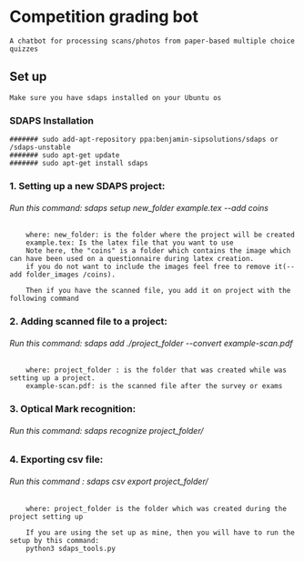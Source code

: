 
# Competition grading bot
    A chatbot for processing scans/photos from paper-based multiple choice quizzes

## Set up

    Make sure you have sdaps installed on your Ubuntu os

 ### SDAPS Installation

    ####### sudo add-apt-repository ppa:benjamin-sipsolutions/sdaps or /sdaps-unstable
    ####### sudo apt-get update
    ####### sudo apt-get install sdaps 


### 1. Setting up a new SDAPS project:
###### Run this command: sdaps setup new_folder example.tex --add coins

        where: new_folder: is the folder where the project will be created
        example.tex: Is the latex file that you want to use
        Note here, the "coins" is a folder which contains the image which can have been used on a questionnaire during latex creation.
        if you do not want to include the images feel free to remove it(--add folder_images /coins).

        Then if you have the scanned file, you add it on project with the following command

### 2. Adding scanned file to a project:
###### Run this command: sdaps add ./project_folder  --convert example-scan.pdf

        where: project_folder : is the folder that was created while was setting up a project.
        example-scan.pdf: is the scanned file after the survey or exams


### 3. Optical Mark recognition:
###### Run this command: sdaps recognize project_folder/


### 4. Exporting csv file:
###### Run this command :  sdaps csv export project_folder/

        where: project_folder is the folder which was created during the project setting up

        If you are using the set up as mine, then you will have to run the setup by this command:
        python3 sdaps_tools.py

